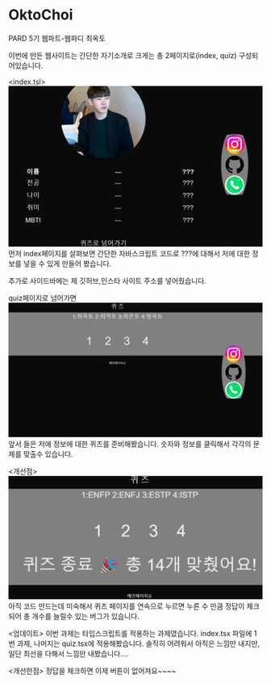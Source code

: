 # OktoChoi
PARD 5기 웹파트-웹파디 최옥토

이번에 만든 웹사이트는 간단한 자기소개로 크게는 총 2페이지로(index, quiz) 구성되어있습니다.

<index.tsl>
![alt text](image.png)
먼저 index페이지를 살펴보면 간단한 자바스크립트 코드로
???에 대해서 저에 대한 정보를 넣을 수 있게 만들어 봤습니다.

추가로 사이드바에는 제 깃허브,인스타 사이트 주소를 넣어줬습니다.

quiz페이지로 넘어가면
![alt text](image-1.png)
앞서 들은 저에 정보에 대한 퀴즈를 준비해봤습니다.
숫자와 정보를 클릭해서 각각의 문제를 맞출수 있습니다.

<개선점>
![alt text](image-2.png)
아직 코드 만드는데 미숙해서 퀴즈 페이지를 연속으로 누르면 누른 수 만큼 정답이 체크되어 총 개수를 늘릴수 있는 버그가 있습니다.

<업데이트>
이번 과제는 타입스크립트를 적용하는 과제였습니다.
index.tsx 파일에 1번 과제,
나머지는 quiz.tsx에 적용해봤습니다.
솔직히 어려워서 아직은 느낌만 내지만, 일단 최선을 다해서 느낌만 내봤습니다....


<개선한점> 
정답을 체크하면 이제 버튼이 없어져요~~~~

